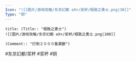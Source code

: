 ```yaml
---
Icon: "![[图片/游戏攻略/东京幻都 eX+/奖杯/極致之勇士.png|30]]"
Type: "铜"
---
```

```ad-common-bronze-trophy
title: (Title:: "極致之勇士")
![[图片/游戏攻略/东京幻都 eX+/奖杯/極致之勇士.png|100]]

(Comment:: "打倒２０００隻異獸")
```

#东京幻都/奖杯 #奖杯 #铜
